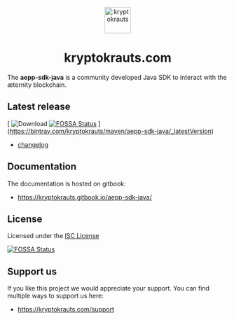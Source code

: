 <p align="center">
  <a href="https://kryptokrauts.com">
    <img alt="kryptokrauts" src="https://kryptokrauts.com/img/logo.svg" width="60" />
  </a>
</p>
<h1 align="center">
  kryptokrauts.com
</h1>

The **aepp-sdk-java** is a community developed Java SDK to interact with the æternity blockchain.

## Latest release
 [ ![Download](https://api.bintray.com/packages/kryptokrauts/maven/aepp-sdk-java/images/download.svg) [![FOSSA Status](https://app.fossa.com/api/projects/git%2Bgithub.com%2Fkryptokrauts%2Faepp-sdk-java.svg?type=shield)](https://app.fossa.com/projects/git%2Bgithub.com%2Fkryptokrauts%2Faepp-sdk-java?ref=badge_shield)
](https://bintray.com/kryptokrauts/maven/aepp-sdk-java/_latestVersion)
 - [changelog](docs/changelog.md)

## Documentation
The documentation is hosted on gitbook:
- https://kryptokrauts.gitbook.io/aepp-sdk-java/

## License

Licensed under the [ISC License](LICENSE)


[![FOSSA Status](https://app.fossa.com/api/projects/git%2Bgithub.com%2Fkryptokrauts%2Faepp-sdk-java.svg?type=large)](https://app.fossa.com/projects/git%2Bgithub.com%2Fkryptokrauts%2Faepp-sdk-java?ref=badge_large)

## Support us

If you like this project we would appreciate your support. You can find multiple ways to support us here:

- https://kryptokrauts.com/support